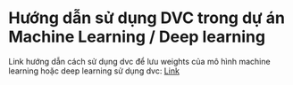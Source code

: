 # Hướng dẫn sử dụng DVC trong dự án Machine Learning / Deep learning

Link hướng dẫn cách sử dụng dvc để lưu weights của mô hình machine learning hoặc deep learning sử dụng dvc: [Link](https://ichi.pro/vi/gioi-thieu-ve-dvc-cong-cu-kiem-soat-phien-ban-du-lieu-cho-cac-du-an-may-hoc-137115155472352)
